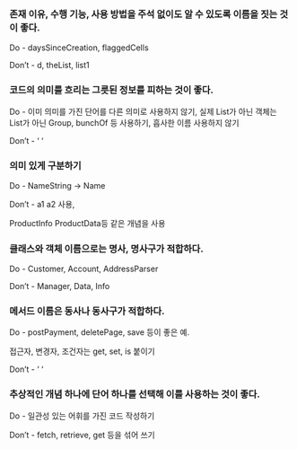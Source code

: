 
### 존재 이유, 수행 기능, 사용 방법을 주석 없이도 알 수 있도록 이름을 짓는 것이 좋다.

Do - daysSinceCreation, flaggedCells

Don’t - d, theList, list1


### 코드의 의미를 흐리는 그릇된 정보를 피하는 것이 좋다.

Do - 이미 의미를 가진 단어를 다른 의미로 사용하지 않기, 실제 List가 아닌 객체는 List가 아닌 Group, bunchOf 등 사용하기, 흡사한 이름 사용하지 않기

Don’t - ‘ ‘


### 의미 있게 구분하기
Do - NameString -> Name

Don’t -  a1 a2 사용,

ProductInfo ProductData등 같은 개념을 사용


### 클래스와 객체 이름으로는 명사, 명사구가 적합하다.

Do - Customer, Account, AddressParser

Don’t - Manager, Data, Info


### 메서드 이름은 동사나 동사구가 적합하다.

Do - postPayment, deletePage, save 등이 좋은 예.

접근자, 변경자, 조건자는 get, set, is 붙이기

Don’t - ‘ ‘


### 추상적인 개념 하나에 단어 하나를 선택해 이를 사용하는 것이 좋다.

Do - 일관성 있는 어휘를 가진 코드 작성하기

Don’t - fetch, retrieve, get 등을 섞어 쓰기






